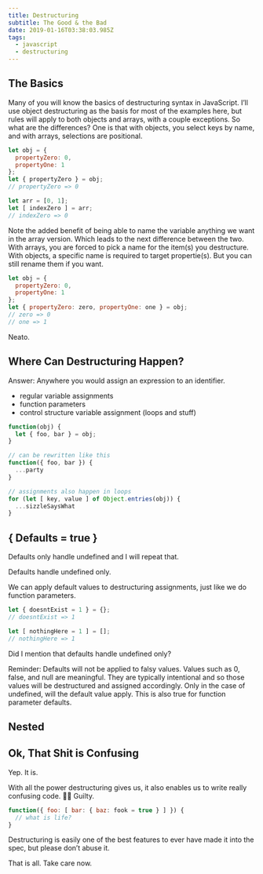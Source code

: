 ```yaml
---
title: Destructuring
subtitle: The Good & the Bad
date: 2019-01-16T03:38:03.985Z
tags:
  - javascript
  - destructuring
---
```


## The Basics
Many of you will know the basics of destructuring syntax in JavaScript. I’ll use object destructuring as the basis for most of the examples here, but rules will apply to both objects and arrays, with a couple exceptions. So what are the differences? One is that with objects, you select keys by name, and with arrays, selections are positional.

<!-- destructure by name for objects -->
```js
let obj = {
  propertyZero: 0,
  propertyOne: 1
};
let { propertyZero } = obj;
// propertyZero => 0
```

<!-- destructure positionally for arrays -->
```js
let arr = [0, 1];
let [ indexZero ] = arr;
// indexZero => 0
```

Note the added benefit of being able to name the variable anything we want in the array version. Which leads to the next difference between the two. With arrays, you are forced to pick a name for the item(s) you destructure. With objects, a specific name is required to target propertie(s). But you can still rename them if you want.

```js
let obj = {
  propertyZero: 0,
  propertyOne: 1
};
let { propertyZero: zero, propertyOne: one } = obj;
// zero => 0
// one => 1
```

Neato.

## Where Can Destructuring Happen?
Answer: Anywhere you would assign an expression to an identifier.
- regular variable assignments
- function parameters
- control structure variable assignment (loops and stuff)

```js
function(obj) {
  let { foo, bar } = obj;
}

// can be rewritten like this
function({ foo, bar }) {
  ...party
}

// assignments also happen in loops
for (let [ key, value ] of Object.entries(obj)) {
  ...sizzleSaysWhat
}
```

## { Defaults = true }
Defaults only handle undefined and I will repeat that.

Defaults handle undefined only.

We can apply default values to destructuring assignments, just like we do function parameters.

<!-- destructure with default value -->
```js
let { doesntExist = 1 } = {};
// doesntExist => 1
```

<!-- works for arrays too 🤓 -->
```js
let [ nothingHere = 1 ] = [];
// nothingHere => 1
```

Did I mention that defaults handle undefined only?

Reminder: Defaults will not be applied to falsy values. Values such as 0, false, and null are meaningful. They are typically intentional and so those values will be destructured and assigned accordingly. Only in the case of undefined, will the default value apply. This is also true for function parameter defaults.

## Nested

## Ok, That Shit is Confusing
Yep. It is.

With all the power destructuring gives us, it also enables us to write really confusing code. 🤚🏻 Guilty.

<!-- not a very nice thing to do to your co-workers -->
```js
function({ foo: [ bar: { baz: fook = true } ] }) {
  // what is life?
}
```

Destructuring is easily one of the best features to ever have made it into the spec, but please don’t abuse it.

That is all. Take care now.
